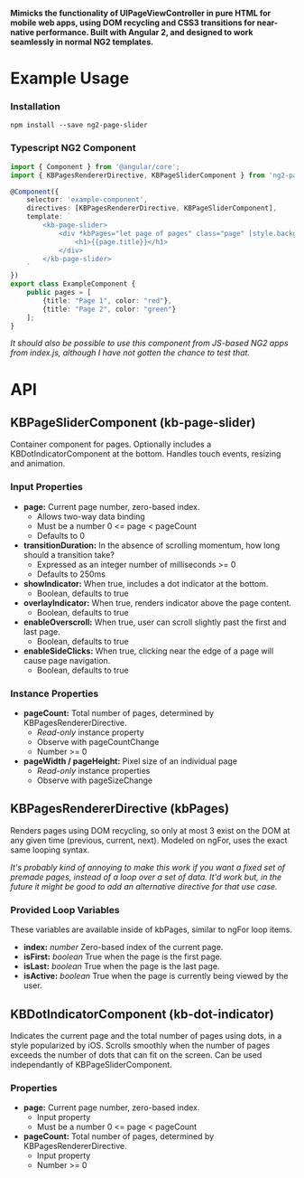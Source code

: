 **Mimicks the functionality of UIPageViewController in pure HTML for mobile web apps, using
DOM recycling and CSS3 transitions for near-native performance. Built with Angular 2, and
designed to work seamlessly in normal NG2 templates.**


# Example Usage

### Installation
```
npm install --save ng2-page-slider
```

### Typescript NG2 Component

```typescript
import { Component } from '@angular/core';
import { KBPagesRendererDirective, KBPageSliderComponent } from 'ng2-page-slider';

@Component({
	selector: 'example-component',
	directives: [KBPagesRendererDirective, KBPageSliderComponent],
	template: `
		<kb-page-slider>
			<div *kbPages="let page of pages" class="page" [style.background]="page.color">
				<h1>{{page.title}}</h1>
			</div>
		</kb-page-slider>
	`
})
export class ExampleComponent {
	public pages = [
		{title: "Page 1", color: "red"},
		{title: "Page 2", color: "green"}
	];
}
```

*It should also be possible to use this component from JS-based NG2 apps from index.js,
although I have not gotten the chance to test that.*


# API

## KBPageSliderComponent (kb-page-slider)
Container component for pages. Optionally includes a KBDotIndicatorComponent at the bottom.
Handles touch events, resizing and animation.

### Input Properties
* **page:** Current page number, zero-based index.
	* Allows two-way data binding
	* Must be a number 0 <= page < pageCount
	* Defaults to 0
* **transitionDuration:** In the absence of scrolling momentum, how long should a transition take?
	* Expressed as an integer number of milliseconds >= 0
	* Defaults to 250ms
* **showIndicator:** When true, includes a dot indicator at the bottom.
	* Boolean, defaults to true
* **overlayIndicator:** When true, renders indicator above the page content.
	* Boolean, defaults to true
* **enableOverscroll:** When true, user can scroll slightly past the first and last page.
	* Boolean, defaults to true
* **enableSideClicks:** When true, clicking near the edge of a page will cause page navigation.
	* Boolean, defaults to true

### Instance Properties
* **pageCount:** Total number of pages, determined by KBPagesRendererDirective.
	* *Read-only* instance property
	* Observe with pageCountChange
	* Number >= 0
* **pageWidth / pageHeight:** Pixel size of an individual page
	* *Read-only* instance properties
	* Observe with pageSizeChange


## KBPagesRendererDirective (kbPages)
Renders pages using DOM recycling, so only at most 3 exist on the DOM at any given time
(previous, current, next). Modeled on ngFor, uses the exact same looping syntax.

*It's probably kind of annoying to make this work if you want a fixed set of premade pages,
instead of a loop over a set of data. It'd work but, in the future it might be good to add
an alternative directive for that use case.*

### Provided Loop Variables
These variables are available inside of kbPages, similar to ngFor loop items.

* **index:** *number* Zero-based index of the current page.
* **isFirst:** *boolean* True when the page is the first page.
* **isLast:** *boolean* True when the page is the last page.
* **isActive:** *boolean* True when the page is currently being viewed by the user.


## KBDotIndicatorComponent (kb-dot-indicator)
Indicates the current page and the total number of pages using dots, in a style popularized
by iOS. Scrolls smoothly when the number of pages exceeds the number of dots that can fit on
the screen. Can be used independantly of KBPageSliderComponent.

### Properties
* **page:** Current page number, zero-based index.
	* Input property
	* Must be a number 0 <= page < pageCount
* **pageCount:** Total number of pages, determined by KBPagesRendererDirective.
	* Input property
	* Number >= 0